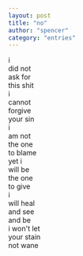 ```yaml
---
layout: post
title: "no"
author: "spencer"
category: "entries"
---
```

i  
did not  
ask for  
this shit  
i  
cannot  
forgive  
your sin  
i  
am not  
the one  
to blame  
yet i  
will be  
the one  
to give  
i  
will heal  
and see  
and be  
i
won't let  
your stain  
not wane  
